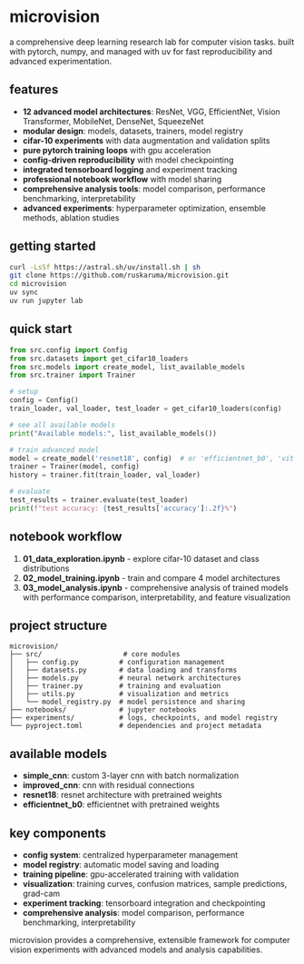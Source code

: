 # microvision

a comprehensive deep learning research lab for computer vision tasks. built with pytorch, numpy, and managed with uv for fast reproducibility and advanced experimentation.

## features

- **12 advanced model architectures**: ResNet, VGG, EfficientNet, Vision Transformer, MobileNet, DenseNet, SqueezeNet
- **modular design**: models, datasets, trainers, model registry
- **cifar-10 experiments** with data augmentation and validation splits
- **pure pytorch training loops** with gpu acceleration
- **config-driven reproducibility** with model checkpointing
- **integrated tensorboard logging** and experiment tracking
- **professional notebook workflow** with model sharing
- **comprehensive analysis tools**: model comparison, performance benchmarking, interpretability
- **advanced experiments**: hyperparameter optimization, ensemble methods, ablation studies

## getting started

```bash
curl -LsSf https://astral.sh/uv/install.sh | sh
git clone https://github.com/ruskaruma/microvision.git
cd microvision
uv sync
uv run jupyter lab
```

## quick start

```python
from src.config import Config
from src.datasets import get_cifar10_loaders
from src.models import create_model, list_available_models
from src.trainer import Trainer

# setup
config = Config()
train_loader, val_loader, test_loader = get_cifar10_loaders(config)

# see all available models
print("Available models:", list_available_models())

# train advanced model
model = create_model('resnet18', config)  # or 'efficientnet_b0', 'vit', etc.
trainer = Trainer(model, config)
history = trainer.fit(train_loader, val_loader)

# evaluate
test_results = trainer.evaluate(test_loader)
print(f"test accuracy: {test_results['accuracy']:.2f}%")
```

## notebook workflow

1. **01_data_exploration.ipynb** - explore cifar-10 dataset and class distributions
2. **02_model_training.ipynb** - train and compare 4 model architectures
3. **03_model_analysis.ipynb** - comprehensive analysis of trained models with performance comparison, interpretability, and feature visualization

## project structure

```
microvision/
├── src/                    # core modules
│   ├── config.py          # configuration management
│   ├── datasets.py        # data loading and transforms
│   ├── models.py          # neural network architectures
│   ├── trainer.py         # training and evaluation
│   ├── utils.py           # visualization and metrics
│   └── model_registry.py  # model persistence and sharing
├── notebooks/             # jupyter notebooks
├── experiments/           # logs, checkpoints, and model registry
└── pyproject.toml         # dependencies and project metadata
```

## available models

- **simple_cnn**: custom 3-layer cnn with batch normalization
- **improved_cnn**: cnn with residual connections
- **resnet18**: resnet architecture with pretrained weights
- **efficientnet_b0**: efficientnet with pretrained weights

## key components

- **config system**: centralized hyperparameter management
- **model registry**: automatic model saving and loading
- **training pipeline**: gpu-accelerated training with validation
- **visualization**: training curves, confusion matrices, sample predictions, grad-cam
- **experiment tracking**: tensorboard integration and checkpointing
- **comprehensive analysis**: model comparison, performance benchmarking, interpretability

microvision provides a comprehensive, extensible framework for computer vision experiments with advanced models and analysis capabilities.
